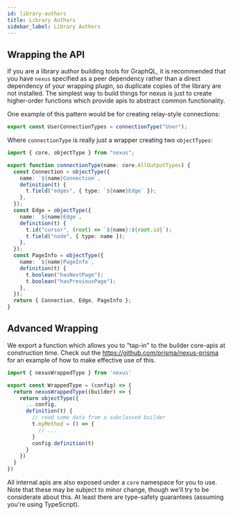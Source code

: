 ```yaml
---
id: library-authors
title: Library Authors
sidebar_label: Library Authors
---
```


## Wrapping the API

If you are a library author building tools for GraphQL, it is recommended that you have `nexus` specified as a peer dependency rather than a direct dependency of your wrapping plugin, so duplicate copies of the library are not installed. The simplest way to build things for nexus is just to create higher-order functions which provide apis to abstract common functionality.

One example of this pattern would be for creating relay-style connections:

```ts
export const UserConnectionTypes = connectionType("User");
```

Where `connectionType` is really just a wrapper creating two `objectTypes`:

```ts
import { core, objectType } from "nexus";

export function connectionType(name: core.AllOutputTypes) {
  const Connection = objectType({
    name: `${name}Connection`,
    definition(t) {
      t.field("edges", { type: `${name}Edge` });
    },
  });
  const Edge = objectType({
    name: `${name}Edge`,
    definition(t) {
      t.id("cursor", (root) => `${name}:${root.id}`);
      t.field("node", { type: name });
    },
  });
  const PageInfo = objectType({
    name: `${name}PageInfo`,
    definition(t) {
      t.boolean("hasNextPage");
      t.boolean("hasPreviousPage");
    },
  });
  return { Connection, Edge, PageInfo };
}
```

## Advanced Wrapping

We export a function which allows you to "tap-in" to the builder core-apis at construction time. Check out the https://github.com/prisma/nexus-prisma for an example of how to make effective use of this.

```ts
import { nexusWrappedType } from 'nexus'

export const WrappedType = (config) => {
  return nexusWrappedType((builder) => {
    return objectType({
      ...config,
      definition(t) {
        // read some data from a subclassed builder
        t.myMethod = () => {
          // ...
        }
        config.definition(t)
      }
    })
  }
})

```

All internal apis are also exposed under a `core` namespace for you to use. Note that these may be subject to minor change, though we'll try to be considerate about this. At least there are type-safety guarantees (assuming you're using TypeScript).
